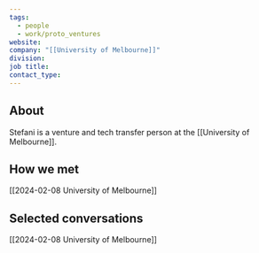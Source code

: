 ```yaml
---
tags:
  - people
  - work/proto_ventures
website: 
company: "[[University of Melbourne]]"
division: 
job title: 
contact_type:
---
```

## About
Stefani is a venture and tech transfer person at the [[University of Melbourne]].

## How we met
[[2024-02-08 University of Melbourne]]

## Selected conversations
[[2024-02-08 University of Melbourne]]